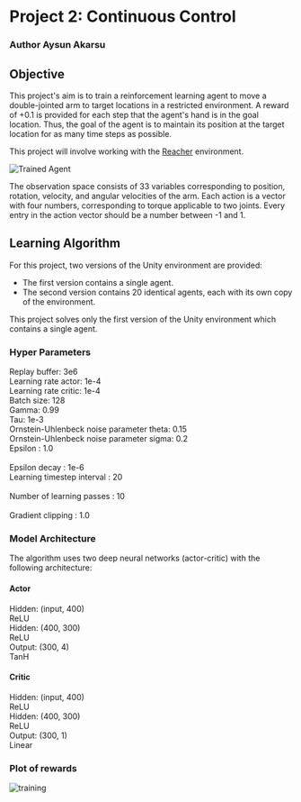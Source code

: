
[//]: # (Image References)

[image1]: https://user-images.githubusercontent.com/10624937/43851024-320ba930-9aff-11e8-8493-ee547c6af349.gif "Trained Agent"
[image2]: https://user-images.githubusercontent.com/10624937/43851646-d899bf20-9b00-11e8-858c-29b5c2c94ccc.png "Crawler"


# Project 2: Continuous Control

### Author Aysun Akarsu

## Objective

This project's aim is to train a reinforcement learning agent to move a double-jointed arm to target locations in a restricted environment. A reward of +0.1 is provided for each step that the agent's hand is in the goal location. Thus, the goal of the agent is to maintain its position at the target location for as many time steps as possible.

This project will involve working with the [Reacher](https://github.com/Unity-Technologies/ml-agents/blob/master/docs/Learning-Environment-Examples.md#reacher) environment.

![Trained Agent][image1]

The observation space consists of 33 variables corresponding to position, rotation, velocity, and angular velocities of the arm. Each action is a vector with four numbers, corresponding to torque applicable to two joints. Every entry in the action vector should be a number between -1 and 1.

## Learning Algorithm

For this project, two versions of the Unity environment are provided:
- The first version contains a single agent.
- The second version contains 20 identical agents, each with its own copy of the environment.  

This project solves only the first version of the Unity environment which contains a single agent. 

### Hyper Parameters

Replay buffer: 3e6<br>
Learning rate actor: 1e-4<br>
Learning rate critic: 1e-4<br> 
Batch size: 128<br>
Gamma: 0.99<br>
Tau: 1e-3<br>
Ornstein-Uhlenbeck noise parameter theta: 0.15<br>
Ornstein-Uhlenbeck noise parameter sigma: 0.2<br> 
Epsilon       : 1.0<br>   
Epsilon decay : 1e-6<br>
Learning timestep interval : 20<br>       
Number of learning passes  : 10<br>         
Gradient clipping : 1.0<br>     

### Model Architecture

The algorithm uses two deep neural networks (actor-critic) with the following architecture:

#### Actor
Hidden: (input, 400)<br>
ReLU<br>
Hidden: (400, 300)<br>
ReLU<br>
Output: (300, 4)<br>
TanH<br>

#### Critic
Hidden: (input, 400)<br>
ReLU<br>
Hidden: (400, 300)<br>
ReLU<br>
Output: (300, 1)<br>
Linear<br>


### Plot of rewards

![training](https://raw.githubusercontent.com/aysunakarsu/udacity_rdlnd_continous/master/ddpg_scores.png)<br>

